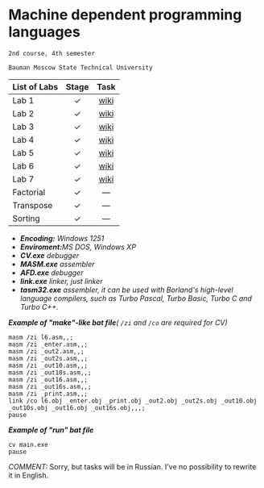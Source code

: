 # Machine dependent programming languages
    2nd course, 4th semester

    Bauman Moscow State Technical University

| List of Labs  |     Stage     |      Task     |
| ------------- |:-------------:|:-------------:|
| Lab 1 |✓ |<a href="https://github.com/Panda-Lewandowski/Machine-dependent-programming-languages/wiki/Lab-1">wiki</a>|
| Lab 2| ✓ |<a href="https://github.com/Panda-Lewandowski/Machine-dependent-programming-languages/wiki/Lab-2">wiki</a>|
| Lab 3| ✓ |<a href="https://github.com/Panda-Lewandowski/Machine-dependent-programming-languages/wiki/Lab-3">wiki</a>|
| Lab 4| ✓ |<a href="https://github.com/Panda-Lewandowski/Machine-dependent-programming-languages/wiki/Lab-4">wiki</a>|
| Lab 5| ✓ |<a href="https://github.com/Panda-Lewandowski/Machine-dependent-programming-languages/wiki/Lab-4">wiki</a>|
| Lab 6| ✓ |<a href="https://github.com/Panda-Lewandowski/Machine-dependent-programming-languages/wiki/Lab-6">wiki</a>|
| Lab 7| ✓ |<a href="https://github.com/Panda-Lewandowski/Machine-dependent-programming-languages/wiki/Lab-7">wiki</a>|
|Factorial| ✓ |––|
|Transpose| ✓ |––|
|Sorting| ✓ |––|

<ul><li><i><b>Encoding:</b> Windows 1251 </i>
<li><i><b>Enviroment:</b>MS DOS, Windows XP</i>
<li><i><b>CV.exe</b> debugger</i>
<li><i><b>MASM.exe</b> assembler</i>
<li><i><b>AFD.exe</b> debugger</i>
<li><i><b>link.exe</b> linker, just linker</i>
<li><i><b>tasm32.exe</b> assembler, it can be used with Borland's high-level language compilers, such as Turbo Pascal, Turbo Basic, Turbo C and Turbo C++.</i></ul>

<i><b>Example of "make"-like bat file</b>( `/zi` and `/co` are required for CV)</i>

    masm /zi l6.asm,,;
    masm /zi _enter.asm,,;
    masm /zi _out2.asm,,;
    masm /zi _out2s.asm,,;
    masm /zi _out10.asm,,;
    masm /zi _out10s.asm,,;
    masm /zi _out16.asm,,;
    masm /zi _out16s.asm,,;
    masm /zi _print.asm,,;
    link /co l6.obj _enter.obj _print.obj _out2.obj _out2s.obj _out10.obj _out10s.obj _out16.obj _out16s.obj,,,;
    pause
    
<i><b>Example of "run" bat file</b></i>

    cv main.exe
    pause
    
 <i>COMMENT: </i>Sorry, but tasks will be in Russian. I've no possibility to rewrite it in English.
